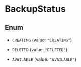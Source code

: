 

# BackupStatus

## Enum


* `CREATING` (value: `"CREATING"`)

* `DELETED` (value: `"DELETED"`)

* `AVAILABLE` (value: `"AVAILABLE"`)



